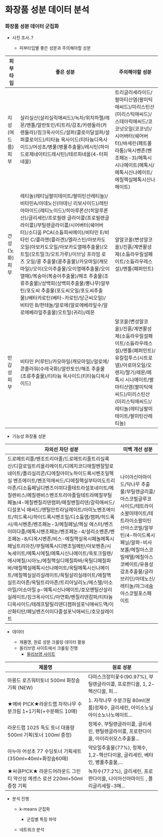 # 화장품 성분 데이터 분석

### 화장품 성분 데이터 군집화

- 사전 조사..?
  
  - 피부타입별 좋은 성분과 주의해야할 성분

피부타입 | 좋은 성분 | 주의해야할 성분
|------|---|---|
지성(여드름) 피부 | 살리실산(살리실릭애씨드)/녹차/위치하젤/레몬/멘톨/알란토인/티트리/감초/카렌둘라(카렌듈라)/징크옥사이드/설퍼(콜로이달설퍼/설퍼콜로이드)/티타늄 옥사이드(티타늄디옥사이드)/어성초/병풀(병풀추출물)/레시틴(하이드로제네이티드레시틴)/테르피네올(4-터피네올) | 트리글리세라이드/팔마티산염(팔미틱애씨드)/미리스틴산(미리스틱애씨드)/스테아릭애씨드/코코넛오일(코코넛)/시어버터(쉐어버터)/바세린(페트롤라툼)/옥시벤존(벤조페논-3)/메톡시시나메이트(메톡시/메톡시신나메이트/에칠헥실메톡시신나메이트)
건성(노화) 피부 | 레티놀(레티닐팔미테이트/팔미틴산레티놀)/비타민A/아데노신(아데닌 리보사이드)/레틴아마이드(레티노이드)/히아루론산(히알루론산)/글리세린/프로필렌 글라이콜(프로필렌글라이콜)/부틸렌글라이콜/시어버터(쉐어버터)/소디움 PCA(소듐피씨에이)/비타민 E/비타민 C/콜라젠(콜라겐)/엘라스틴/아보카도 오일(아보카도오일/아보카도열매추출물)/오트밀(오트밀크/오트가루)/이브닝 프라임 로즈 오일/콩 추출물(콩추출물)/카모마일(캐모마일)/오이(오이추출물/오이열매추출물/오이열매)/복숭아(복숭아추출물)/해조 추출물(조류추출물)/상백피(상백피추출물/뽕나무)알부틴/포도씨 추출물(포도씨오일/포도씨추출물)/베타카로틴(베타-카로틴/당근씨오일)/비타민 B/판테놀/알로에(알로에베라잎수/알로에베라잎추출물)오트밀(귀리)/레몬 | 알알코올(변성알코올)/진흙/계면활성제(소듐라우릴설페이트/소듐라우레스설)/멘톨(페퍼민트)
민감성 피부 | 비타민 P(루틴)/카모마일(캐모마일)/알로에/콘플라워(수레국화)/알란토인/해조 추출물(조류추출물)/티타늄 옥사이드(티타늄디옥사이드) | 알코올(변성알코올)/진흙/계면활성제(소듐라우릴설페이트/소듐라우레스설)/멘톨(페퍼민트)/유칼립투스(시트로넬)/아로마오일/오렌지/딸기/레몬/메톡시 시나메이트/팔마티산염(팔미틱애씨드)/미리스틴산(미리스틱애씨드)/레티놀(레티닐팔미테이트/팔미틴산레티놀)


  - 기능성 화장품 성분

자외선 차단 성분 | 미백 개선 성분 
|------|---|
드로메트리졸/벤조트리아졸/드로메트리졸트리실록산/디갈로일트리올리에이트/디메치코디애칠벤잘말로네이트/폴리실리콘/디에칠아미노하이드록시벤조일헥실 벤조에이트/벤조익애씨드/디에칠헥실부타미도트리아존/디소듐페닐디벤즈이미다졸테트라설포네이트/메칠렌비스/메칠렌비스벤조트리아졸릴테트라메칠부틸페놀/4-메칠벤질리덴캠퍼/메칠벤질리덴/갈릭애씨드/디설포닉 애씨드/멘틸안트라닐레이트/아미노벤조에이트/히드록시/하이드록시벤조일/디소듐염/캠퍼/히드록시/옥시벤존/벤조페논-3/메칠페닐/헥실 에스터/벤즈이미다졸/메톡시벤조페논/벤조페논-4/설리소벤존/벤조페논-8/디옥시벤존/비스-에칠핵실옥시페놀메톡시페닐트리아진/부틸메톡시디벤조일메탄/아보벤존/시녹세이트/에톡시에칠/메톡시신나메이트/옥토크릴렌/에시에칠/시아노/에칠핵실디메칠파바/옥틸디메칠파바/애칠헥실메톡시신나메이트/옥틸메톡시신나메이트/에칠헥실살리실레이트/옥틸살리실레이트/에칠핵실트리아존/옥틸트리아존/트리아닐리노/에스텔/이소아밀/이소아밀 p-메톡시신나메이트/호모멘틸산살리실레이트/징크옥사이드/아연화/벤질리덴캄퍼/티타늄디옥사이드/테레프탈릴리덴디캠퍼설포닉애씨드액/이산화티탄/페닐벤즈이미다졸설포닉애씨드/호모살레이트 | 나이아신아마이드/닥나무 추출물/부틸렌글리콜/아스코빌글루코사이드/테트라이소팔미테이트/테트라이소팔미틴산아스코빌/알부틴/4-하이드록시페닐/알파-비사보롤/에칠아스코빌에텔/에칠아스코베이트/유용성감초추출물/글라브리딘/아데노신/레티놀/마그네슘아스코빌포스페이트 

- 데이터 

  - 제품명, 원료 성분 크롤링 데이터 활용
  - 올리브영 사이트에서 크롤링 진행
    - [올리브영 사이트](https://www.oliveyoung.co.kr/store/main/main.do?oy=0)

제품명 |  원료 성분
|------|---|
마몽드 로즈워터토너 500ml 화장솜 기획 (NEW) |	다마스크장미꽃수(90.97%), 부틸렌글라이콜, 프로판디올, 1, 2-헥산디올, 피...	
★에바 P!CK★라운드랩 자작나무 수분크림 1+1기획(+수분패드 10매)	| 1. 자작나무 수분크림 80ml(본품)정제수, 글리세린, 아이소노닐아이소노나노에이트...	
라운드랩 1025 독도 토너 대용량 500ml 기획(토너 100ml 증정)	| 정제수, 부틸렌글라이콜, 글리세린, 펜틸렌글라이콜, 프로판다이올, 아이리쉬모스추출물...	
아누아 어성초 77 수딩토너 기획세트 (350ml+40ml+화장솜60매)	| 약모밀추출물(77%), 정제수, 1,2-헥산다이올, 글리세린, 베타인, 병풀추출물,...	
★씨큐P!CK★ 라운드어라운드 그린티 약산성 에센스 로션 220ml+50ml 증정 기획	| 녹차수(77.2%), 글리세린, 프로판다이올, 나이아신아마이드 , 폴리글리세릴-3메...	

- 분석 진행

  - k-means 군집화

    - 군집별 특징 파악

  - 네트워크 분석




